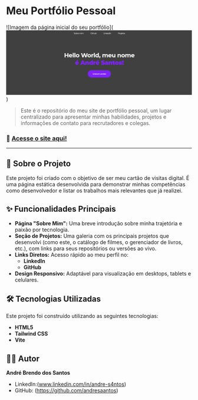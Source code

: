 # Meu Portfólio Pessoal

![Imagem da página inicial do seu portfólio](![home website](image.png))

> Este é o repositório do meu site de portfólio pessoal, um lugar centralizado para apresentar minhas habilidades, projetos e informações de contato para recrutadores e colegas.

### 🚀 [Acesse o site aqui!]([URL_DO_SEU_SITE_NO_AR])

---

## 🎯 Sobre o Projeto

Este projeto foi criado com o objetivo de ser meu cartão de visitas digital. É uma página estática desenvolvida para demonstrar minhas competências como desenvolvedor e listar os trabalhos mais relevantes que já realizei.

## ✨ Funcionalidades Principais

* **Página "Sobre Mim":** Uma breve introdução sobre minha trajetória e paixão por tecnologia.
* **Seção de Projetos:** Uma galeria com os principais projetos que desenvolvi (como este, o catálogo de filmes, o gerenciador de livros, etc.), com links para seus repositórios ou versões ao vivo.
* **Links Diretos:** Acesso rápido ao meu perfil no:
    * **LinkedIn**
    * **GitHub**
* **Design Responsivo:** Adaptável para visualização em desktops, tablets e celulares.


## 🛠️ Tecnologias Utilizadas

Este projeto foi construído utilizando as seguintes tecnologias:

* **HTML5**
* **Tailwind CSS**
* **Vite**

## 👨‍💻 Autor

**André Brendo dos Santos**
* LinkedIn:(www.linkedin.com/in/andre-s4ntos)
* GitHub: (https://github.com/andresaantos)